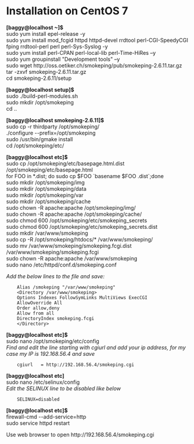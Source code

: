 # Installation on CentOS 7
**[baggy@localhost ~]$**  
    sudo yum install epel-release -y  
    sudo yum install mod_fcgid httpd httpd-devel rrdtool perl-CGI-SpeedyCGI fping rrdtool-perl perl perl-Sys-Syslog -y  
    sudo yum install perl-CPAN perl-local-lib perl-Time-HiRes –y  
    sudo yum groupinstall "Development tools" –y  
    sudo wget http\://oss\.oetiker\.ch/smokeping/pub/smokeping-2.6.11.tar.gz  
    tar -zxvf smokeping-2.6.11.tar.gz  
    cd smokeping-2.6.11/setup  

**[baggy@localhost setup]$**  
    sudo ./build-perl-modules.sh  
    sudo mkdir /opt/smokeping  
    cd ..  

**[baggy@localhost smokeping-2.6.11]$**  
    sudo cp -r thirdparty /opt/smokeping/  
    ./configure --prefix=/opt/smokeping  
    sudo /usr/bin/gmake install  
    cd /opt/smokeping/etc/  

**[baggy@localhost etc]$**  
    sudo cp /opt/smokeping/etc/basepage.html.dist /opt/smokeping/etc/basepage.html  
    for FOO in \*.dist; do sudo cp \$FOO \`basename \$FOO .dist\`\;done  
    sudo mkdir /opt/smokeping/img  
    sudo mkdir /opt/smokeping/data  
    sudo mkdir /opt/smokeping/var  
    sudo mkdir /opt/smokeping/cache  
    sudo chown -R apache:apache /opt/smokeping/img/  
    sudo chown -R apache:apache /opt/smokeping/cache/  
    sudo chmod 600 /opt/smokeping/etc/smokeping_secrets  
    sudo chmod 600 /opt/smokeping/etc/smokeping_secrets.dist  
    sudo mkdir /var/www/smokeping  
    sudo cp -R /opt/smokeping/htdocs/\* /var/www/smokeping/  
    sudo mv /var/www/smokeping/smokeping.fcgi.dist /var/www/smokeping/smokeping.fcgi  
    sudo chown -R apache:apache /var/www/smokeping  
    sudo nano /etc/httpd/conf.d/smokeping.conf 
    
   *Add the below lines to the file and save:*
```
    Alias /smokeping "/var/www/smokeping"
    <Directory /var/www/smokeping>
    Options Indexes FollowSymLinks MultiViews ExecCGI
    AllowOverride All
    Order allow,deny
    Allow from all
    DirectoryIndex smokeping.fcgi
    </Directory>
```
**[baggy@localhost etc]$**  
    sudo nano /opt/smokeping/etc/config  
    *Find and edit the line starting with cgiurl and add your ip address, for my case my IP is 192.168.56.4 and save*
```
    cgiurl   = http://192.168.56.4/smokeping.cgi
```

**[baggy@localhost etc]**  
    sudo nano /etc/selinux/config  
    *Edit the SELINUX line to be disabled like below*
```
    SELINUX=disabled
```
**[baggy@localhost etc]$**  
    firewall-cmd --add-service=http  
    sudo service httpd restart

Use web browser to open http\://192.168.56.4/smokeping.cgi

